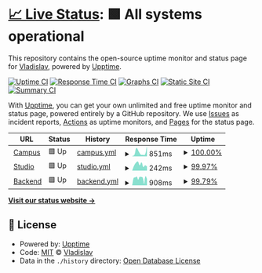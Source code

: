 # [📈 Live Status](https://govtechschool.de): <!--live status--> **🟩 All systems operational**

This repository contains the open-source uptime monitor and status page for [Vladislav](https://govtechschool.de), powered by [Upptime](https://github.com/upptime/upptime).

[![Uptime CI](https://github.com/VladislavNahaba/upptime/workflows/Uptime%20CI/badge.svg)](https://github.com/VladislavNahaba/upptime/actions?query=workflow%3A%22Uptime+CI%22)
[![Response Time CI](https://github.com/VladislavNahaba/upptime/workflows/Response%20Time%20CI/badge.svg)](https://github.com/VladislavNahaba/upptime/actions?query=workflow%3A%22Response+Time+CI%22)
[![Graphs CI](https://github.com/VladislavNahaba/upptime/workflows/Graphs%20CI/badge.svg)](https://github.com/VladislavNahaba/upptime/actions?query=workflow%3A%22Graphs+CI%22)
[![Static Site CI](https://github.com/VladislavNahaba/upptime/workflows/Static%20Site%20CI/badge.svg)](https://github.com/VladislavNahaba/upptime/actions?query=workflow%3A%22Static+Site+CI%22)
[![Summary CI](https://github.com/VladislavNahaba/upptime/workflows/Summary%20CI/badge.svg)](https://github.com/VladislavNahaba/upptime/actions?query=workflow%3A%22Summary+CI%22)

With [Upptime](https://upptime.js.org), you can get your own unlimited and free uptime monitor and status page, powered entirely by a GitHub repository. We use [Issues](https://github.com/VladislavNahaba/upptime/issues) as incident reports, [Actions](https://github.com/VladislavNahaba/upptime/actions) as uptime monitors, and [Pages](https://govtechschool.de) for the status page.

<!--start: status pages-->
<!-- This summary is generated by Upptime (https://github.com/upptime/upptime) -->
<!-- Do not edit this manually, your changes will be overwritten -->
<!-- prettier-ignore -->
| URL | Status | History | Response Time | Uptime |
| --- | ------ | ------- | ------------- | ------ |
| <img alt="" src="https://favicons.githubusercontent.com/campus.govtechschool.de" height="13"> [Campus](https://campus.govtechschool.de) | 🟩 Up | [campus.yml](https://github.com/themis-digital/upptime/commits/HEAD/history/campus.yml) | <details><summary><img alt="Response time graph" src="./graphs/campus/response-time-week.png" height="20"> 851ms</summary><br><a href="https://themis-digital.github.io/upptime/history/campus"><img alt="Response time 445" src="https://img.shields.io/endpoint?url=https%3A%2F%2Fraw.githubusercontent.com%2Fthemis-digital%2Fupptime%2FHEAD%2Fapi%2Fcampus%2Fresponse-time.json"></a><br><a href="https://themis-digital.github.io/upptime/history/campus"><img alt="24-hour response time 1962" src="https://img.shields.io/endpoint?url=https%3A%2F%2Fraw.githubusercontent.com%2Fthemis-digital%2Fupptime%2FHEAD%2Fapi%2Fcampus%2Fresponse-time-day.json"></a><br><a href="https://themis-digital.github.io/upptime/history/campus"><img alt="7-day response time 851" src="https://img.shields.io/endpoint?url=https%3A%2F%2Fraw.githubusercontent.com%2Fthemis-digital%2Fupptime%2FHEAD%2Fapi%2Fcampus%2Fresponse-time-week.json"></a><br><a href="https://themis-digital.github.io/upptime/history/campus"><img alt="30-day response time 680" src="https://img.shields.io/endpoint?url=https%3A%2F%2Fraw.githubusercontent.com%2Fthemis-digital%2Fupptime%2FHEAD%2Fapi%2Fcampus%2Fresponse-time-month.json"></a><br><a href="https://themis-digital.github.io/upptime/history/campus"><img alt="1-year response time 445" src="https://img.shields.io/endpoint?url=https%3A%2F%2Fraw.githubusercontent.com%2Fthemis-digital%2Fupptime%2FHEAD%2Fapi%2Fcampus%2Fresponse-time-year.json"></a></details> | <details><summary><a href="https://themis-digital.github.io/upptime/history/campus">100.00%</a></summary><a href="https://themis-digital.github.io/upptime/history/campus"><img alt="All-time uptime 99.95%" src="https://img.shields.io/endpoint?url=https%3A%2F%2Fraw.githubusercontent.com%2Fthemis-digital%2Fupptime%2FHEAD%2Fapi%2Fcampus%2Fuptime.json"></a><br><a href="https://themis-digital.github.io/upptime/history/campus"><img alt="24-hour uptime 100.00%" src="https://img.shields.io/endpoint?url=https%3A%2F%2Fraw.githubusercontent.com%2Fthemis-digital%2Fupptime%2FHEAD%2Fapi%2Fcampus%2Fuptime-day.json"></a><br><a href="https://themis-digital.github.io/upptime/history/campus"><img alt="7-day uptime 100.00%" src="https://img.shields.io/endpoint?url=https%3A%2F%2Fraw.githubusercontent.com%2Fthemis-digital%2Fupptime%2FHEAD%2Fapi%2Fcampus%2Fuptime-week.json"></a><br><a href="https://themis-digital.github.io/upptime/history/campus"><img alt="30-day uptime 99.97%" src="https://img.shields.io/endpoint?url=https%3A%2F%2Fraw.githubusercontent.com%2Fthemis-digital%2Fupptime%2FHEAD%2Fapi%2Fcampus%2Fuptime-month.json"></a><br><a href="https://themis-digital.github.io/upptime/history/campus"><img alt="1-year uptime 99.95%" src="https://img.shields.io/endpoint?url=https%3A%2F%2Fraw.githubusercontent.com%2Fthemis-digital%2Fupptime%2FHEAD%2Fapi%2Fcampus%2Fuptime-year.json"></a></details>
| <img alt="" src="https://favicons.githubusercontent.com/studio.govtechschool.de" height="13"> [Studio](https://studio.govtechschool.de) | 🟩 Up | [studio.yml](https://github.com/themis-digital/upptime/commits/HEAD/history/studio.yml) | <details><summary><img alt="Response time graph" src="./graphs/studio/response-time-week.png" height="20"> 242ms</summary><br><a href="https://themis-digital.github.io/upptime/history/studio"><img alt="Response time 326" src="https://img.shields.io/endpoint?url=https%3A%2F%2Fraw.githubusercontent.com%2Fthemis-digital%2Fupptime%2FHEAD%2Fapi%2Fstudio%2Fresponse-time.json"></a><br><a href="https://themis-digital.github.io/upptime/history/studio"><img alt="24-hour response time 163" src="https://img.shields.io/endpoint?url=https%3A%2F%2Fraw.githubusercontent.com%2Fthemis-digital%2Fupptime%2FHEAD%2Fapi%2Fstudio%2Fresponse-time-day.json"></a><br><a href="https://themis-digital.github.io/upptime/history/studio"><img alt="7-day response time 242" src="https://img.shields.io/endpoint?url=https%3A%2F%2Fraw.githubusercontent.com%2Fthemis-digital%2Fupptime%2FHEAD%2Fapi%2Fstudio%2Fresponse-time-week.json"></a><br><a href="https://themis-digital.github.io/upptime/history/studio"><img alt="30-day response time 378" src="https://img.shields.io/endpoint?url=https%3A%2F%2Fraw.githubusercontent.com%2Fthemis-digital%2Fupptime%2FHEAD%2Fapi%2Fstudio%2Fresponse-time-month.json"></a><br><a href="https://themis-digital.github.io/upptime/history/studio"><img alt="1-year response time 326" src="https://img.shields.io/endpoint?url=https%3A%2F%2Fraw.githubusercontent.com%2Fthemis-digital%2Fupptime%2FHEAD%2Fapi%2Fstudio%2Fresponse-time-year.json"></a></details> | <details><summary><a href="https://themis-digital.github.io/upptime/history/studio">99.97%</a></summary><a href="https://themis-digital.github.io/upptime/history/studio"><img alt="All-time uptime 99.95%" src="https://img.shields.io/endpoint?url=https%3A%2F%2Fraw.githubusercontent.com%2Fthemis-digital%2Fupptime%2FHEAD%2Fapi%2Fstudio%2Fuptime.json"></a><br><a href="https://themis-digital.github.io/upptime/history/studio"><img alt="24-hour uptime 100.00%" src="https://img.shields.io/endpoint?url=https%3A%2F%2Fraw.githubusercontent.com%2Fthemis-digital%2Fupptime%2FHEAD%2Fapi%2Fstudio%2Fuptime-day.json"></a><br><a href="https://themis-digital.github.io/upptime/history/studio"><img alt="7-day uptime 99.97%" src="https://img.shields.io/endpoint?url=https%3A%2F%2Fraw.githubusercontent.com%2Fthemis-digital%2Fupptime%2FHEAD%2Fapi%2Fstudio%2Fuptime-week.json"></a><br><a href="https://themis-digital.github.io/upptime/history/studio"><img alt="30-day uptime 99.93%" src="https://img.shields.io/endpoint?url=https%3A%2F%2Fraw.githubusercontent.com%2Fthemis-digital%2Fupptime%2FHEAD%2Fapi%2Fstudio%2Fuptime-month.json"></a><br><a href="https://themis-digital.github.io/upptime/history/studio"><img alt="1-year uptime 99.95%" src="https://img.shields.io/endpoint?url=https%3A%2F%2Fraw.githubusercontent.com%2Fthemis-digital%2Fupptime%2FHEAD%2Fapi%2Fstudio%2Fuptime-year.json"></a></details>
| <img alt="" src="https://favicons.githubusercontent.com/backend.govtechschool.de" height="13"> [Backend](https://backend.govtechschool.de/admin) | 🟩 Up | [backend.yml](https://github.com/themis-digital/upptime/commits/HEAD/history/backend.yml) | <details><summary><img alt="Response time graph" src="./graphs/backend/response-time-week.png" height="20"> 908ms</summary><br><a href="https://themis-digital.github.io/upptime/history/backend"><img alt="Response time 1136" src="https://img.shields.io/endpoint?url=https%3A%2F%2Fraw.githubusercontent.com%2Fthemis-digital%2Fupptime%2FHEAD%2Fapi%2Fbackend%2Fresponse-time.json"></a><br><a href="https://themis-digital.github.io/upptime/history/backend"><img alt="24-hour response time 652" src="https://img.shields.io/endpoint?url=https%3A%2F%2Fraw.githubusercontent.com%2Fthemis-digital%2Fupptime%2FHEAD%2Fapi%2Fbackend%2Fresponse-time-day.json"></a><br><a href="https://themis-digital.github.io/upptime/history/backend"><img alt="7-day response time 908" src="https://img.shields.io/endpoint?url=https%3A%2F%2Fraw.githubusercontent.com%2Fthemis-digital%2Fupptime%2FHEAD%2Fapi%2Fbackend%2Fresponse-time-week.json"></a><br><a href="https://themis-digital.github.io/upptime/history/backend"><img alt="30-day response time 1038" src="https://img.shields.io/endpoint?url=https%3A%2F%2Fraw.githubusercontent.com%2Fthemis-digital%2Fupptime%2FHEAD%2Fapi%2Fbackend%2Fresponse-time-month.json"></a><br><a href="https://themis-digital.github.io/upptime/history/backend"><img alt="1-year response time 1136" src="https://img.shields.io/endpoint?url=https%3A%2F%2Fraw.githubusercontent.com%2Fthemis-digital%2Fupptime%2FHEAD%2Fapi%2Fbackend%2Fresponse-time-year.json"></a></details> | <details><summary><a href="https://themis-digital.github.io/upptime/history/backend">99.79%</a></summary><a href="https://themis-digital.github.io/upptime/history/backend"><img alt="All-time uptime 99.98%" src="https://img.shields.io/endpoint?url=https%3A%2F%2Fraw.githubusercontent.com%2Fthemis-digital%2Fupptime%2FHEAD%2Fapi%2Fbackend%2Fuptime.json"></a><br><a href="https://themis-digital.github.io/upptime/history/backend"><img alt="24-hour uptime 98.96%" src="https://img.shields.io/endpoint?url=https%3A%2F%2Fraw.githubusercontent.com%2Fthemis-digital%2Fupptime%2FHEAD%2Fapi%2Fbackend%2Fuptime-day.json"></a><br><a href="https://themis-digital.github.io/upptime/history/backend"><img alt="7-day uptime 99.79%" src="https://img.shields.io/endpoint?url=https%3A%2F%2Fraw.githubusercontent.com%2Fthemis-digital%2Fupptime%2FHEAD%2Fapi%2Fbackend%2Fuptime-week.json"></a><br><a href="https://themis-digital.github.io/upptime/history/backend"><img alt="30-day uptime 99.95%" src="https://img.shields.io/endpoint?url=https%3A%2F%2Fraw.githubusercontent.com%2Fthemis-digital%2Fupptime%2FHEAD%2Fapi%2Fbackend%2Fuptime-month.json"></a><br><a href="https://themis-digital.github.io/upptime/history/backend"><img alt="1-year uptime 99.98%" src="https://img.shields.io/endpoint?url=https%3A%2F%2Fraw.githubusercontent.com%2Fthemis-digital%2Fupptime%2FHEAD%2Fapi%2Fbackend%2Fuptime-year.json"></a></details>

<!--end: status pages-->

[**Visit our status website →**](https://govtechschool.de)

## 📄 License

- Powered by: [Upptime](https://github.com/upptime/upptime)
- Code: [MIT](./LICENSE) © [Vladislav](https://govtechschool.de)
- Data in the `./history` directory: [Open Database License](https://opendatacommons.org/licenses/odbl/1-0/)
